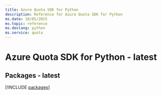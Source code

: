 ```yaml
---
title: Azure Quota SDK for Python
description: Reference for Azure Quota SDK for Python
ms.date: 10/01/2025
ms.topic: reference
ms.devlang: python
ms.service: quota
---
```

# Azure Quota SDK for Python - latest
## Packages - latest
[!INCLUDE [packages](quota-index.md)]